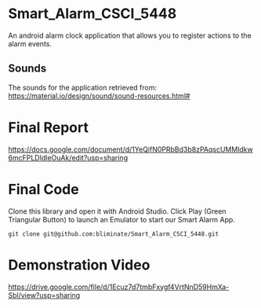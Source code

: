 # Smart_Alarm_CSCI_5448
An android alarm clock application that allows you to register actions to the alarm events.

## Sounds
The sounds for the application retrieved from: https://material.io/design/sound/sound-resources.html#


# Final Report
https://docs.google.com/document/d/1YeQifN0PRbBd3b8zPAqscUMMldkw6mcFPLDIdleOuAk/edit?usp=sharing


# Final Code
Clone this library and open it with Android Studio. 
Click Play (Green Triangular Button) to launch an Emulator to start our Smart Alarm App.

```
git clone git@github.com:bliminate/Smart_Alarm_CSCI_5448.git
```

# Demonstration Video
https://drive.google.com/file/d/1Ecuz7d7tmbFxygf4VrtNnD59HmXa-Sbl/view?usp=sharing
